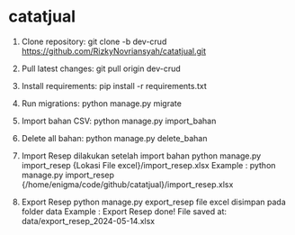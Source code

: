 
# catatjual

1. Clone repository:
   git clone -b dev-crud https://github.com/RizkyNovriansyah/catatjual.git

2. Pull latest changes:
   git pull origin dev-crud

3. Install requirements:
   pip install -r requirements.txt

4. Run migrations:
   python manage.py migrate

5. Import bahan CSV:
   python manage.py import_bahan

6. Delete all bahan:
   python manage.py delete_bahan

7. Import Resep dilakukan setelah import bahan
   python manage.py import_resep {Lokasi File excel}/import_resep.xlsx
   Example :
   python manage.py import_resep {/home/enigma/code/github/catatjual}/import_resep.xlsx

8. Export Resep
   python manage.py export_resep
   file excel disimpan pada folder data
   Example :
   Export Resep done! File saved at: data/export_resep_2024-05-14.xlsx